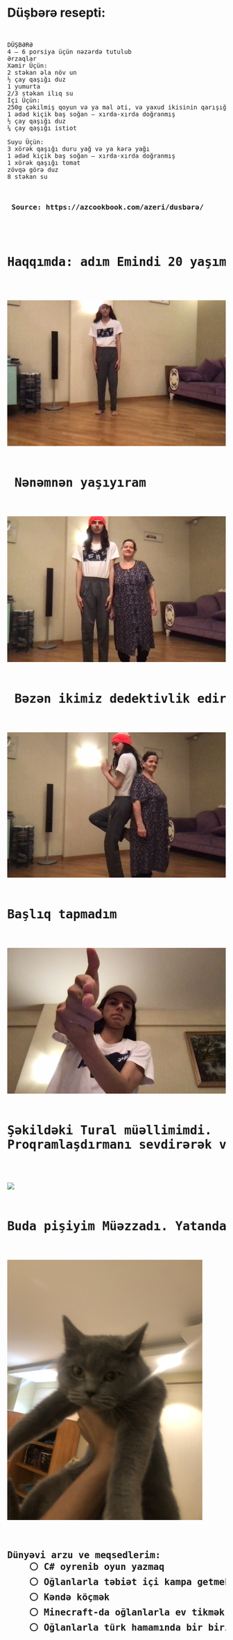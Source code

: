 # Düşbərə resepti:

<pre><p>
DÜŞBƏRƏ
4 – 6 porsiya üçün nəzərdə tutulub
Ərzaqlar
Xəmir Üçün:
2 stəkan əla növ un
½ çay qaşığı duz
1 yumurta
2/3 stəkan ilıq su
İçi Üçün:
250g çəkilmiş qoyun və ya mal əti, və yaxud ikisinin qarışığı
1 ədəd kiçik baş soğan – xırda-xırda doğranmış
½ çay qaşığı duz
¼ çay qaşığı istiot

Suyu Üçün:
3 xörək qaşığı duru yağ və ya kərə yağı
1 ədəd kiçik baş soğan – xırda-xırda doğranmış
1 xörək qaşığı tomat
zövqə görə duz
8 stəkan su
<p><pre>

<h3> Source: https://azcookbook.com/azeri/dusbərə/ <h3>

<h1>Haqqımda: adım Emindi 20 yaşım var.<h1>
<img src="https://github.com/Selny/c_sharp_homeworks/blob/main/pictures_dont_enter_thank_you/Photo%20on%2020.06.21%20at%2001.43.jpg">

<p> Nənəmnən yaşıyıram <p>
<img src="https://github.com/Selny/c_sharp_homeworks/blob/main/pictures_dont_enter_thank_you/Photo%20on%2022.06.21%20at%2001.37%20%234.jpg">

<p> Bəzən ikimiz dedektivlik edirik.<p>
<img src="https://github.com/Selny/c_sharp_homeworks/blob/main/pictures_dont_enter_thank_you/Photo%20on%2022.06.21%20at%2001.38.jpg">

<p>Başlıq tapmadım<p>
<img src="https://github.com/Selny/c_sharp_homeworks/blob/main/pictures_dont_enter_thank_you/Photo%20on%2020.06.21%20at%2001.42%20%233.jpg">

<p>Şəkildəki Tural müəllimimdi.
Proqramlaşdırmanı sevdirərək və əyləndirərək öyrədir.<p>
<img src="https://avatars.githubusercontent.com/u/61878427?v=4">

<p>Buda pişiyim Müəzzadı. Yatanda üzümü iyliyir.<p>
<img src="https://github.com/Selny/c_sharp_homeworks/blob/main/pictures_dont_enter_thank_you/640A37EB-F807-4590-BAED-84BE2DA59777.jpeg" width="450" height="600" />

<h2>Dünyəvi arzu ve meqsedlerim:
    ⚪️ C# oyrenib oyun yazmaq
    ⚪️ Oğlanlarla təbiət içi kampa getmek ve pijama partisi etmək
    ⚪️ Kəndə köçmək 
    ⚪️ Minecraft-da oğlanlarla ev tikmək
    ⚪️ Oğlanlarla türk hamamında bir birimzə əski çırpmağ
<h2>

